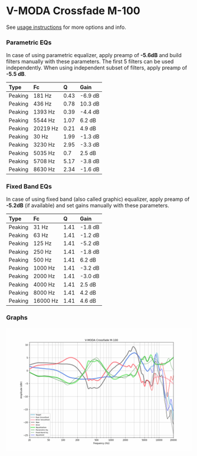 # V-MODA Crossfade M-100
See [usage instructions](https://github.com/jaakkopasanen/AutoEq#usage) for more options and info.

### Parametric EQs
In case of using parametric equalizer, apply preamp of **-5.6dB** and build filters manually
with these parameters. The first 5 filters can be used independently.
When using independent subset of filters, apply preamp of **-5.5 dB**.

| Type    | Fc       |    Q | Gain    |
|:--------|:---------|:-----|:--------|
| Peaking | 181 Hz   | 0.43 | -6.9 dB |
| Peaking | 436 Hz   | 0.78 | 10.3 dB |
| Peaking | 1393 Hz  | 0.39 | -4.4 dB |
| Peaking | 5544 Hz  | 1.07 | 6.2 dB  |
| Peaking | 20219 Hz | 0.21 | 4.9 dB  |
| Peaking | 30 Hz    | 1.99 | -1.3 dB |
| Peaking | 3230 Hz  | 2.95 | -3.3 dB |
| Peaking | 5035 Hz  | 0.7  | 2.5 dB  |
| Peaking | 5708 Hz  | 5.17 | -3.8 dB |
| Peaking | 8630 Hz  | 2.34 | -1.6 dB |

### Fixed Band EQs
In case of using fixed band (also called graphic) equalizer, apply preamp of **-5.2dB**
(if available) and set gains manually with these parameters.

| Type    | Fc       |    Q | Gain    |
|:--------|:---------|:-----|:--------|
| Peaking | 31 Hz    | 1.41 | -1.8 dB |
| Peaking | 63 Hz    | 1.41 | -1.2 dB |
| Peaking | 125 Hz   | 1.41 | -5.2 dB |
| Peaking | 250 Hz   | 1.41 | -1.8 dB |
| Peaking | 500 Hz   | 1.41 | 6.2 dB  |
| Peaking | 1000 Hz  | 1.41 | -3.2 dB |
| Peaking | 2000 Hz  | 1.41 | -3.0 dB |
| Peaking | 4000 Hz  | 1.41 | 2.5 dB  |
| Peaking | 8000 Hz  | 1.41 | 4.2 dB  |
| Peaking | 16000 Hz | 1.41 | 4.6 dB  |

### Graphs
![](./V-MODA%20Crossfade%20M-100.png)